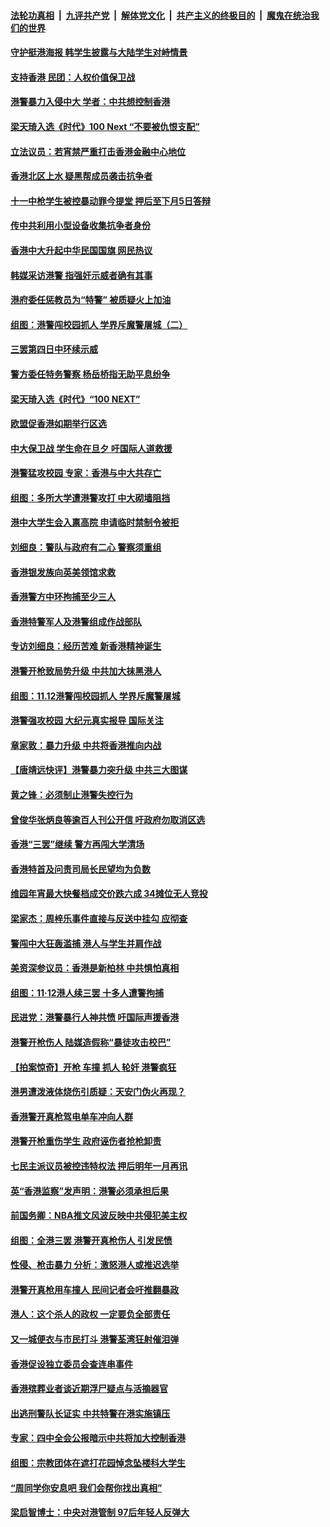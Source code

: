 ####  [法轮功真相](../../../../basic/blob/master/README.md?t=11160213) &nbsp;|&nbsp; [九评共产党](../../../../9ping.md/blob/master/README.md?t=11160213) &nbsp;|&nbsp; [解体党文化](../../../../jtdwh.md/blob/master/README.md?t=11160213)  &nbsp;|&nbsp; [共产主义的终极目的](../../../../gczydzjmd.md/blob/master/README.md?t=11160213) &nbsp;|&nbsp; [魔鬼在统治我们的世界](../../../../mgztzwmdsj.md/blob/master/README.md?t=11160213) 

#### [守护挺港海报 韩学生披露与大陆学生对峙情景](../pages/nsc415/n11658483.md?t=11160213) 

#### [支持香港 民团：人权价值保卫战](../pages/nsc415/n11658328.md?t=11160213) 

#### [港警暴力入侵中大 学者：中共想控制香港](../pages/nsc415/n11658333.md?t=11160213) 

#### [梁天琦入选《时代》100 Next “不要被仇恨支配”](../pages/nsc415/n11658142.md?t=11160213) 

#### [立法议员：若宵禁严重打击香港金融中心地位](../pages/nsc415/n11658017.md?t=11160213) 

#### [香港北区上水 疑黑帮成员袭击抗争者](../pages/nsc415/n11657927.md?t=11160213) 

#### [十一中枪学生被控暴动罪今提堂 押后至下月5日答辩](../pages/nsc415/n11657899.md?t=11160213) 

#### [传中共利用小型设备收集抗争者身份](../pages/nsc415/n11657864.md?t=11160213) 

#### [香港中大升起中华民国国旗 网民热议](../pages/nsc415/n11657605.md?t=11160213) 

#### [韩媒采访港警 指强奸示威者确有其事](../pages/nsc415/n11657031.md?t=11160213) 

#### [港府委任惩教员为“特警” 被质疑火上加油](../pages/nsc415/n11657092.md?t=11160213) 

#### [组图：港警闯校园抓人 学界斥魔警屠城（二）](../pages/nsc415/n11656076.md?t=11160213) 

#### [三罢第四日中环续示威](../pages/nsc415/n11657019.md?t=11160213) 

#### [警方委任特务警察 杨岳桥指无助平息纷争](../pages/nsc415/n11657003.md?t=11160213) 

#### [梁天琦入选《时代》“100 NEXT”](../pages/nsc415/n11656961.md?t=11160213) 

#### [欧盟促香港如期举行区选](../pages/nsc415/n11656950.md?t=11160213) 

#### [中大保卫战 学生命在旦夕 吁国际人道救援](../pages/nsc415/n11656487.md?t=11160213) 

#### [港警猛攻校园 专家：香港与中大共存亡](../pages/nsc415/n11653510.md?t=11160213) 

#### [组图：多所大学遭港警攻打 中大砌墙阻挡](../pages/nsc415/n11654721.md?t=11160213) 

#### [港中大学生会入禀高院 申请临时禁制令被拒](../pages/nsc415/n11654323.md?t=11160213) 

#### [刘细良：警队与政府有二心 警察须重组](../pages/nsc415/n11654240.md?t=11160213) 

#### [香港银发族向英美领馆求救](../pages/nsc415/n11654291.md?t=11160213) 

#### [香港警方中环拘捕至少三人](../pages/nsc415/n11654277.md?t=11160213) 

#### [香港特警军人及港警组成作战部队](../pages/nsc415/n11654262.md?t=11160213) 

#### [专访刘细良：经历苦难 新香港精神诞生](../pages/nsc415/n11654171.md?t=11160213) 

#### [港警开枪致局势升级 中共加大抹黑港人](../pages/nsc415/n11653821.md?t=11160213) 

#### [组图：11.12港警闯校园抓人 学界斥魔警屠城](../pages/nsc415/n11652737.md?t=11160213) 

#### [港警强攻校园 大纪元真实报导 国际关注](../pages/nsc415/n11653454.md?t=11160213) 

#### [章家敦：暴力升级 中共将香港推向内战](../pages/nsc415/n11652623.md?t=11160213) 

#### [【唐靖远快评】港警暴力突升级 中共三大图谋](../pages/nsc415/n11651827.md?t=11160213) 

#### [黄之锋：必须制止港警失控行为](../pages/nsc415/n11651527.md?t=11160213) 

#### [曾俊华张炳良等逾百人刊公开信 吁政府勿取消区选](../pages/nsc415/n11651784.md?t=11160213) 

#### [香港“三罢”继续 警方再闯大学清场](../pages/nsc415/n11651786.md?t=11160213) 

#### [香港特首及问责司局长民望均为负数](../pages/nsc415/n11651772.md?t=11160213) 

#### [维园年宵最大快餐档成交价跌六成 34摊位无人竞投](../pages/nsc415/n11651752.md?t=11160213) 

#### [梁家杰：周梓乐事件直接与反送中挂勾 应彻查](../pages/nsc415/n11651637.md?t=11160213) 

#### [警闯中大狂轰滥捕 港人与学生并肩作战](../pages/nsc415/n11651498.md?t=11160213) 

#### [美资深参议员：香港是新柏林 中共惧怕真相](../pages/nsc415/n11651445.md?t=11160213) 

#### [组图：11·12港人续三罢 十多人遭警拘捕](../pages/nsc415/n11650987.md?t=11160213) 

#### [民进党：港警暴行人神共愤 吁国际声援香港](../pages/nsc415/n11651161.md?t=11160213) 

#### [港警开枪伤人 陆媒造假称“暴徒攻击校巴”](../pages/nsc415/n11649665.md?t=11160213) 

#### [【拍案惊奇】开枪 车撞 抓人 轮奸 港警疯狂](../pages/nsc415/n11649437.md?t=11160213) 

#### [港男遭泼液体烧伤引质疑：天安门伪火再现？](../pages/nsc415/n11647657.md?t=11160213) 

#### [香港警开真枪驾电单车冲向人群](../pages/nsc415/n11649466.md?t=11160213) 

#### [港警开枪重伤学生 政府诬伤者抢枪卸责](../pages/nsc415/n11649396.md?t=11160213) 

#### [七民主派议员被控违特权法 押后明年一月再讯](../pages/nsc415/n11649436.md?t=11160213) 

#### [英“香港监察”发声明：港警必须承担后果](../pages/nsc415/n11649216.md?t=11160213) 

#### [前国务卿：NBA推文风波反映中共侵犯美主权](../pages/nsc415/n11648998.md?t=11160213) 

#### [组图：全港三罢 港警开真枪伤人 引发民愤](../pages/nsc415/n11647948.md?t=11160213) 

#### [性侵、枪击暴力 分析：激怒港人或推迟选举](../pages/nsc415/n11648323.md?t=11160213) 

#### [港警开真枪用车撞人 民间记者会吁推翻暴政](../pages/nsc415/n11647676.md?t=11160213) 

#### [港人：这个杀人的政权 一定要负全部责任](../pages/nsc415/n11646705.md?t=11160213) 

#### [又一城便衣与市民打斗 港警荃湾狂射催泪弹](../pages/nsc415/n11646732.md?t=11160213) 

#### [香港促设独立委员会查连串事件](../pages/nsc415/n11646516.md?t=11160213) 

#### [香港殡葬业者谈近期浮尸疑点与活摘器官](../pages/nsc415/n11646247.md?t=11160213) 

#### [出逃刑警队长证实 中共特警在港实施镇压](../pages/nsc415/n11646181.md?t=11160213) 

#### [专家：四中全会公报暗示中共将加大控制香港](../pages/nsc415/n11645934.md?t=11160213) 

#### [组图：宗教团体在遮打花园悼念坠楼科大学生](../pages/nsc415/n11645905.md?t=11160213) 

#### [“周同学你安息吧 我们会帮你找出真相”](../pages/nsc415/n11645063.md?t=11160213) 

#### [梁启智博士：中央对港管制 97后年轻人反弹大](../pages/nsc415/n11644431.md?t=11160213) 


